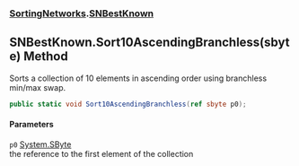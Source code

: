 ### [SortingNetworks](SortingNetworks.md 'SortingNetworks').[SNBestKnown](SortingNetworks_SNBestKnown.md 'SortingNetworks.SNBestKnown')
## SNBestKnown.Sort10AscendingBranchless(sbyte) Method
Sorts a collection of 10 elements in ascending order using branchless min/max swap.  
```csharp
public static void Sort10AscendingBranchless(ref sbyte p0);
```
#### Parameters
<a name='SortingNetworks_SNBestKnown_Sort10AscendingBranchless(sbyte)_p0'></a>
`p0` [System.SByte](https://docs.microsoft.com/en-us/dotnet/api/System.SByte 'System.SByte')  
the reference to the first element of the collection
  
